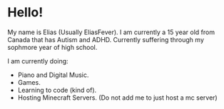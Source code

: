 # Hello!
My name is Elias (Usually EliasFever). 
I am currently a 15 year old from Canada that has Autism and ADHD.
Currently suffering through my sophmore year of high school.

I am currently doing:
 - Piano and Digital Music.
 - Games.
 - Learning to code (kind of).
 - Hosting Minecraft Servers. (Do not add me to just host a mc server)
